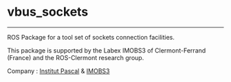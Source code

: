 # **vbus_sockets**
--------
ROS Package for a tool set of sockets connection facilities.

This package is supported by the Labex IMOBS3 of Clermont-Ferrand (France) and the ROS-Clermont research group.

Company : [Institut Pascal](http://ip.univ-bpclermont.fr/index.php/fr/) & [IMOBS3](http://www.imobs3.univ-bpclermont.fr/index.php/en/)
